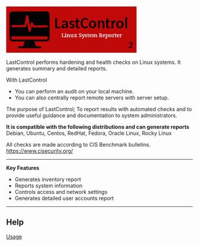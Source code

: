 ![alt text](doc/images/lastcontrol_logo-r1.png "LastControl")
<br>

LastControl performs hardening and health checks on Linux systems. It generates summary and detailed reports.

With LastControl
- You can perform an audit on your local machine.
- You can also centrally report remote servers with server setup.

The purpose of LastControl;
To report results with automated checks and 
to provide useful guidance and documentation to system administrators.

**It is compatible with the following distributions and can generate reports** <br>
Debian, Ubuntu, Centos, RedHat, Fedora, Oracle Linux, Rocky Linux<br>

All checks are made according to CIS Benchmark bulletins.<br>
https://www.cisecurity.org/

---

**Key Features**<br>
- Generates inventory report
- Reports system information
- Controls access and network settings
- Generates detailed user accounts report

---

## Help

[Usage](https://github.com/eesmer/LastControl/blob/main/lastcontrol-handbook.md)
